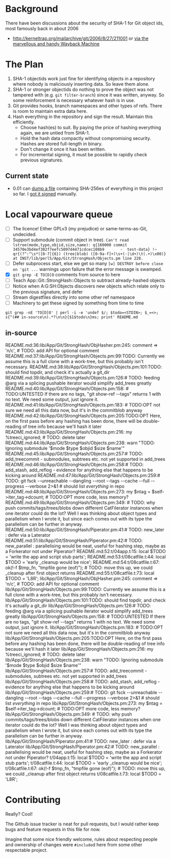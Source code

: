 # Background

There have been discussions about the security of SHA-1 for Git object ids, most famously back in about 2006
* http://kerneltrap.org/mailarchive/git/2006/8/27/211001 or [via the marvellous and handy Wayback Machine](https://web.archive.org/web/20090131233821/http://kerneltrap.org/mailarchive/git/2006/8/27/211001)

# The Plan

1. SHA-1 objectids work just fine for identifying objects in a repository where nobody is maliciously inserting data.  So leave them alone.
2. SHA-1 or stronger objectids do nothing to prove the object was not tampered with (e.g. `git filter-branch`) since it was written, anyway.  So some reinforcement is necessary whatever hash is in use.
3. Git provides hooks, branch namespaces and other types of refs.  There is room to maintain extra data here.
4. Hash everything in the repository and sign the result.  Maintain this efficiently.
    * Choose hash(es) to suit.  By paying the price of hashing everything again, we are untied from SHA-1.
    * Hold the hash data compactly without compromising security.  Hashes are stored full-length in binary.
    * Don't change it once it has been written.
    * For incremental signing, it must be possible to rapidly check previous signatures.

## Current state

* 0.01 can [dump a file](https://github.com/mcast/git-stronghash/commit/56b081522d854be9084470b23ad72880a35723cd) containing SHA-256es of everything in this project so far.  I [got it signed](http://virtual-notary.org/log/ac20e7eb-b833-4b59-92e9-9ef069e63373/) manually.

# Local vapourware queue

* [ ] The licence!  Either GPLv3 (my prejudice) or same-terms-as-Git, undecided.
* [ ] Support submodule (commit object in tree).  `Can't read lstree(mode,type,objid,size,name): q{160000 commit 34570e3bd4ef302f7eefc5097d4471cdcec108b9       -  test-data} !~ qr{(?^:^\s*([0-7]{6}) (tree|blob) ([0-9a-f]+)\s+(-|\d+)\t(.+)\x00)} at INST/lib/perl5/App/Git/StrongHash/Objects.pm line 228.`
* [ ] Defer subprocess start, else we get so many `[w] DESTROY before close on 'git ...` warnings upon failure that the error message is swamped.
* [X] `git grep -E TO[D]O` comments from source to here
* [ ] Teach App::Git::StrongHash::Objects to subtract already-hashed objects
* [ ] Notice when A:G:SH:Objects discovers new objects which relate only to the previous signature, and defer
* [ ] Stream digestfiles directly into some other ref namespace
* [ ] Machinery to get these signed by something from time to time

```
git grep -nE 'TO[D]O' | perl -i -e 'undef $/; $todo=<STDIN>; $_=<>; s{^(## in-source\n).*?\n\n}{$1$todo\n}ms; print' README.md
```
## in-source
README.md:36:lib/App/Git/StrongHash/ObjHasher.pm:245:     comment => 'n/c', # TODO: add API for optional comment
README.md:37:lib/App/Git/StrongHash/Objects.pm:99:TODO: Currently we assume this is a full clone with a work-tree, but this probably isn't necessary.
README.md:38:lib/App/Git/StrongHash/Objects.pm:101:TODO: should find topdir, and check it's actually a git_dir
README.md:39:lib/App/Git/StrongHash/Objects.pm:126:# TODO: feeding @arg via a splicing pushable iterator would simplify add_trees greatly
README.md:40:lib/App/Git/StrongHash/Objects.pm:158:    # TODO:UNTESTED If there are no tags, "git show-ref --tags" returns 1 with no text.  We need some output, just ignore it.
README.md:41:lib/App/Git/StrongHash/Objects.pm:183:    # TODO:OPT not sure we need all this data now, but it's in the commitblob anyway
README.md:42:lib/App/Git/StrongHash/Objects.pm:205:TODO:OPT Here, on the first pass before any hashing has been done, there will be double-reading of tree info because we'll hash it later
README.md:43:lib/App/Git/StrongHash/Objects.pm:216:  my %treeci_ignored; # TODO: delete later
README.md:44:lib/App/Git/StrongHash/Objects.pm:238:        warn "TODO: Ignoring submodule '$mode $type $objid $size $name'"
README.md:45:lib/App/Git/StrongHash/Objects.pm:257:# TODO: add_treecommit - submodules, subtrees etc. not yet supported in add_trees
README.md:46:lib/App/Git/StrongHash/Objects.pm:258:# TODO: add_stash, add_reflog - evidence for anything else that happens to be kicking around
README.md:47:lib/App/Git/StrongHash/Objects.pm:259:# TODO:   git fsck --unreachable --dangling --root --tags --cache --full --progress  --verbose 2>&1 # should list _everything_ in repo
README.md:48:lib/App/Git/StrongHash/Objects.pm:273:  my $ntag = $self->iter_tag->dcount; # TODO:OPT more code, less memory?
README.md:49:lib/App/Git/StrongHash/Objects.pm:349:    # TODO: why push commits/tags/trees/blobs down different CatFilerator instances when one iterator could do the lot?  Well I was thinking about object types and parallelism when I wrote it, but since each comes out with its type the parallelism can be further in anyway.
README.md:50:lib/App/Git/StrongHash/Piperator.pm:41:# TODO: new_later : defer via a Laterator
README.md:51:lib/App/Git/StrongHash/Piperator.pm:42:# TODO: new_parallel : parallelising would be neat, useful for hashing step, maybe as a Forkerator not under Piperator?
README.md:52:t/04app.t:15:    local $TODO = 'write the app and script stub parts';
README.md:53:t/08catfile.t:44:      local $TODO = 'early _cleanup would be nice';
README.md:54:t/08catfile.t:67:    ok(!-f $tmp_fn, "tmpfile gone (eof)"); # TODO: move this up, we could _cleanup after first object returns
README.md:55:t/08catfile.t:73:  local $TODO = 'L8R';
lib/App/Git/StrongHash/ObjHasher.pm:245:     comment => 'n/c', # TODO: add API for optional comment
lib/App/Git/StrongHash/Objects.pm:99:TODO: Currently we assume this is a full clone with a work-tree, but this probably isn't necessary.
lib/App/Git/StrongHash/Objects.pm:101:TODO: should find topdir, and check it's actually a git_dir
lib/App/Git/StrongHash/Objects.pm:126:# TODO: feeding @arg via a splicing pushable iterator would simplify add_trees greatly
lib/App/Git/StrongHash/Objects.pm:158:    # TODO:UNTESTED If there are no tags, "git show-ref --tags" returns 1 with no text.  We need some output, just ignore it.
lib/App/Git/StrongHash/Objects.pm:183:    # TODO:OPT not sure we need all this data now, but it's in the commitblob anyway
lib/App/Git/StrongHash/Objects.pm:205:TODO:OPT Here, on the first pass before any hashing has been done, there will be double-reading of tree info because we'll hash it later
lib/App/Git/StrongHash/Objects.pm:216:  my %treeci_ignored; # TODO: delete later
lib/App/Git/StrongHash/Objects.pm:238:        warn "TODO: Ignoring submodule '$mode $type $objid $size $name'"
lib/App/Git/StrongHash/Objects.pm:257:# TODO: add_treecommit - submodules, subtrees etc. not yet supported in add_trees
lib/App/Git/StrongHash/Objects.pm:258:# TODO: add_stash, add_reflog - evidence for anything else that happens to be kicking around
lib/App/Git/StrongHash/Objects.pm:259:# TODO:   git fsck --unreachable --dangling --root --tags --cache --full --progress  --verbose 2>&1 # should list _everything_ in repo
lib/App/Git/StrongHash/Objects.pm:273:  my $ntag = $self->iter_tag->dcount; # TODO:OPT more code, less memory?
lib/App/Git/StrongHash/Objects.pm:349:    # TODO: why push commits/tags/trees/blobs down different CatFilerator instances when one iterator could do the lot?  Well I was thinking about object types and parallelism when I wrote it, but since each comes out with its type the parallelism can be further in anyway.
lib/App/Git/StrongHash/Piperator.pm:41:# TODO: new_later : defer via a Laterator
lib/App/Git/StrongHash/Piperator.pm:42:# TODO: new_parallel : parallelising would be neat, useful for hashing step, maybe as a Forkerator not under Piperator?
t/04app.t:15:    local $TODO = 'write the app and script stub parts';
t/08catfile.t:44:      local $TODO = 'early _cleanup would be nice';
t/08catfile.t:67:    ok(!-f $tmp_fn, "tmpfile gone (eof)"); # TODO: move this up, we could _cleanup after first object returns
t/08catfile.t:73:  local $TODO = 'L8R';

# Contributing

Really? Cool!

The Github issue tracker is neat for pull requests, but I would rather keep bugs and feature requests in this file for now.

Imagine that some nice friendly welcome, rules about respecting people and ownership of changes were `#include`d here from some other respectable project.
